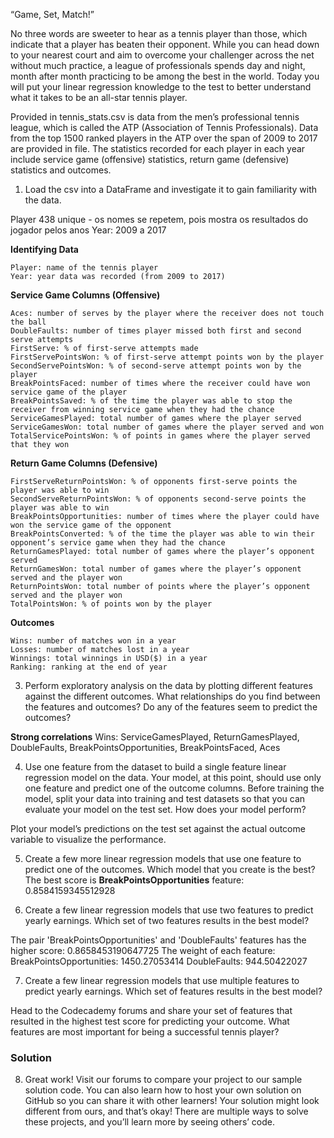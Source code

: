 “Game, Set, Match!”

No three words are sweeter to hear as a tennis player than those, which indicate that a player has beaten their opponent. While you can head down to your nearest court and aim to overcome your challenger across the net without much practice, a league of professionals spends day and night, month after month practicing to be among the best in the world. Today you will put your linear regression knowledge to the test to better understand what it takes to be an all-star tennis player.

Provided in tennis_stats.csv is data from the men’s professional tennis league, which is called the ATP (Association of Tennis Professionals). Data from the top 1500 ranked players in the ATP over the span of 2009 to 2017 are provided in file. The statistics recorded for each player in each year include service game (offensive) statistics, return game (defensive) statistics and outcomes. 

1. Load the csv into a DataFrame and investigate it to gain familiarity with the data.

Player
438 unique - os nomes se repetem, pois mostra os resultados do jogador pelos anos
Year: 2009 a 2017

**Identifying Data**

    Player: name of the tennis player
    Year: year data was recorded (from 2009 to 2017)

**Service Game Columns (Offensive)**

    Aces: number of serves by the player where the receiver does not touch the ball
    DoubleFaults: number of times player missed both first and second serve attempts
    FirstServe: % of first-serve attempts made
    FirstServePointsWon: % of first-serve attempt points won by the player
    SecondServePointsWon: % of second-serve attempt points won by the player
    BreakPointsFaced: number of times where the receiver could have won service game of the player
    BreakPointsSaved: % of the time the player was able to stop the receiver from winning service game when they had the chance
    ServiceGamesPlayed: total number of games where the player served
    ServiceGamesWon: total number of games where the player served and won
    TotalServicePointsWon: % of points in games where the player served that they won

**Return Game Columns (Defensive)**

    FirstServeReturnPointsWon: % of opponents first-serve points the player was able to win
    SecondServeReturnPointsWon: % of opponents second-serve points the player was able to win
    BreakPointsOpportunities: number of times where the player could have won the service game of the opponent
    BreakPointsConverted: % of the time the player was able to win their opponent’s service game when they had the chance
    ReturnGamesPlayed: total number of games where the player’s opponent served
    ReturnGamesWon: total number of games where the player’s opponent served and the player won
    ReturnPointsWon: total number of points where the player’s opponent served and the player won
    TotalPointsWon: % of points won by the player

**Outcomes**

    Wins: number of matches won in a year
    Losses: number of matches lost in a year
    Winnings: total winnings in USD($) in a year
    Ranking: ranking at the end of year


3. Perform exploratory analysis on the data by plotting different features against the different outcomes. What relationships do you find between the features and outcomes? Do any of the features seem to predict the outcomes?

**Strong correlations**
Wins: ServiceGamesPlayed, ReturnGamesPlayed, DoubleFaults, BreakPointsOpportunities, BreakPointsFaced, Aces

4. Use one feature from the dataset to build a single feature linear regression model on the data. Your model, at this point, should use only one feature and predict one of the outcome columns. Before training the model, split your data into training and test datasets so that you can evaluate your model on the test set. How does your model perform? 

Plot your model’s predictions on the test set against the actual outcome variable to visualize the performance.


5. Create a few more linear regression models that use one feature to predict one of the outcomes. Which model that you create is the best?
The best score is **BreakPointsOpportunities** feature: 0.8584159345512928

6. Create a few linear regression models that use two features to predict yearly earnings. 
Which set of two features results in the best model?

The pair 'BreakPointsOpportunities' and 'DoubleFaults' features has the higher score: 0.8658453190647725
The weight of each feature:
    BreakPointsOpportunities: 1450.27053414
    DoubleFaults: 944.50422027

7. Create a few linear regression models that use multiple features to predict yearly earnings. Which set of features results in the best model?



Head to the Codecademy forums and share your set of features that resulted in the highest test score for predicting your outcome. What features are most important for being a successful tennis player?

### Solution

8. Great work! Visit our forums to compare your project to our sample solution code. You can also learn how to host your own solution on GitHub so you can share it with other learners! Your solution might look different from ours, and that’s okay! There are multiple ways to solve these projects, and you’ll learn more by seeing others’ code.
